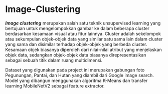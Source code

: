 # Image-Clustering

***Image clustering*** merupakan salah satu teknik unsupervised learning yang bertujuan untuk mengelompokkan gambar ke dalam beberapa cluster berdasarkan kesamaan visual atau fitur lainnya. Cluster adalah sekelompok atau sekumpulan objek-objek data yang similar satu sama lain dalam cluster yang sama dan disimilar terhadap objek-objek yang berbeda cluster. Kesamaan objek biasanya diperoleh dari nilai-nilai atribut yang menjelaskan objek data, sedangkan objek-objek data biasanya direpresentasikan sebagai sebuah titik dalam ruang multidimensi.

Dataset yang digunakan pada project ini merupakan gabungan foto Pegunungan, Pantai, dan Hutan yang diambil dari Google image search. Model yang dibangun menggunakan algoritma K-Means dan transfer learning MobileNetV2 sebagai feature extractor. 

